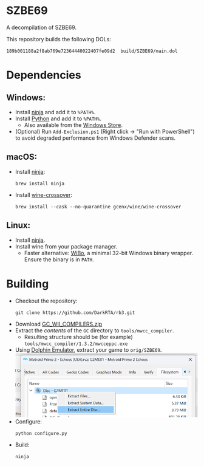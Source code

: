 SZBE69
=============

A decompilation of SZBE69.

This repository builds the following DOLs:

```
189b001188a2f8ab769e72364440022407fe09d2  build/SZBE69/main.dol 
```

<!-- If you'd like to contribute, see [CONTRIBUTING.md](CONTRIBUTING.md). -->

Dependencies
============

Windows:
--------
- Install [ninja](https://github.com/ninja-build/ninja/releases) and add it to `%PATH%`.
- Install [Python](https://www.python.org/downloads/) and add it to `%PATH%`.
  - Also available from the [Windows Store](https://apps.microsoft.com/store/detail/python-311/9NRWMJP3717K).
- (Optional) Run `Add-Exclusion.ps1` (Right click -> "Run with PowerShell") to avoid degraded performance from Windows Defender scans.

macOS:
------
- Install [ninja](https://github.com/ninja-build/ninja/wiki/Pre-built-Ninja-packages):
  ```
  brew install ninja
  ```
- Install [wine-crossover](https://github.com/Gcenx/homebrew-wine):
  ```
  brew install --cask --no-quarantine gcenx/wine/wine-crossover
  ```

Linux:
------
- Install [ninja](https://github.com/ninja-build/ninja/wiki/Pre-built-Ninja-packages).
- Install wine from your package manager.
  - Faster alternative: [WiBo](https://github.com/decompals/WiBo), a minimal 32-bit Windows binary wrapper.  
    Ensure the binary is in `PATH`.

Building
========

- Checkout the repository:
  ```
  git clone https://github.com/DarkRTA/rb3.git
  ```
- Download [GC_WII_COMPILERS.zip](https://cdn.discordapp.com/attachments/727918646525165659/1129759991696457728/GC_WII_COMPILERS.zip)
- Extract the _contents_ of the `GC` directory to `tools/mwcc_compiler`.
  - Resulting structure should be (for example) `tools/mwcc_compiler/1.3.2/mwcceppc.exe`
- Using [Dolphin Emulator](https://dolphin-emu.org/), extract your game to `orig/SZBE69`.  
![](assets/dolphin-extract.png)
- Configure:
  ```
  python configure.py
  ```
- Build:
  ```
  ninja
  ```
